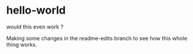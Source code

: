 # hello-world
would this even work ?

Making some changes in the readme-edits branch to see how this whole thing works.
